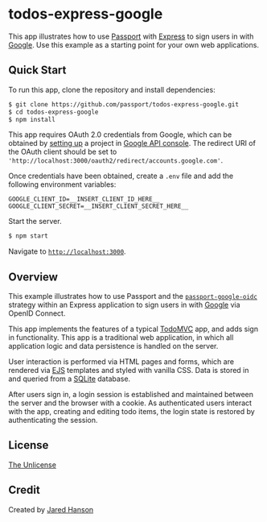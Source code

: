 # todos-express-google

This app illustrates how to use [Passport](https://www.passportjs.org/) with
[Express](https://expressjs.com/) to sign users in with [Google](https://www.google.com/).
Use this example as a starting point for your own web applications.

## Quick Start

To run this app, clone the repository and install dependencies:

```bash
$ git clone https://github.com/passport/todos-express-google.git
$ cd todos-express-google
$ npm install
```

This app requires OAuth 2.0 credentials from Google, which can be obtained by
[setting up](https://developers.google.com/identity/protocols/oauth2/openid-connect#appsetup)
a project in [Google API console](https://console.developers.google.com/apis/).
The redirect URI of the OAuth client should be set to `'http://localhost:3000/oauth2/redirect/accounts.google.com'`.

Once credentials have been obtained, create a `.env` file and add the following
environment variables:

```
GOOGLE_CLIENT_ID=__INSERT_CLIENT_ID_HERE__
GOOGLE_CLIENT_SECRET=__INSERT_CLIENT_SECRET_HERE__
```

Start the server.

```bash
$ npm start
```

Navigate to [`http://localhost:3000`](http://localhost:3000).

## Overview

This example illustrates how to use Passport and the [`passport-google-oidc`](https://www.passportjs.org/packages/passport-google-oidc/)
strategy within an Express application to sign users in with [Google](https://www.google.com)
via OpenID Connect.

This app implements the features of a typical [TodoMVC](https://todomvc.com/)
app, and adds sign in functionality.  This app is a traditional web application,
in which all application logic and data persistence is handled on the server.

User interaction is performed via HTML pages and forms, which are rendered via
[EJS](https://ejs.co/) templates and styled with vanilla CSS.  Data is stored in
and queried from a [SQLite](https://www.sqlite.org/) database.

After users sign in, a login session is established and maintained between the
server and the browser with a cookie.  As authenticated users interact with the
app, creating and editing todo items, the login state is restored by
authenticating the session.

## License

[The Unlicense](https://opensource.org/licenses/unlicense)

## Credit

Created by [Jared Hanson](https://www.jaredhanson.me/)
